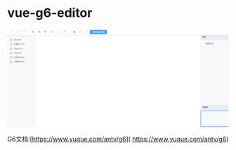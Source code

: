# vue-g6-editor

![效果图](1.gif)

G6文档:[https://www.yuque.com/antv/g6]( https://www.yuque.com/antv/g6)
